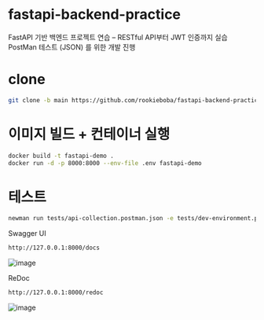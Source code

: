 # fastapi-backend-practice
FastAPI 기반 백엔드 프로젝트 연습 – RESTful API부터 JWT 인증까지 실습
PostMan 테스트 (JSON) 를 위한 개발 진행 

# clone
```bash
git clone -b main https://github.com/rookieboba/fastapi-backend-practice/
```

# 이미지 빌드 + 컨테이너 실행
```bash
docker build -t fastapi-demo .
docker run -d -p 8000:8000 --env-file .env fastapi-demo
```

# 테스트
```bash
newman run tests/api-collection.postman.json -e tests/dev-environment.postman.json
```


Swagger UI

```bash
http://127.0.0.1:8000/docs
```

![image](https://github.com/user-attachments/assets/310be3a7-d31b-4f5b-b035-0e4fff50a16f)



ReDoc

```bash
http://127.0.0.1:8000/redoc
```

![image](https://github.com/user-attachments/assets/ea6ed652-64a7-425c-ba4f-9a4eadc6409a)

